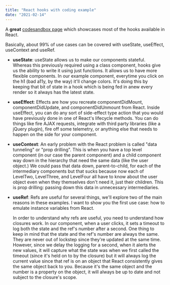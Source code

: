 ```yaml
---
title: "React hooks with coding example"
date: "2021-02-14"
---
```


A **great** [codesandbox page](https://codesandbox.io/s/github/btholt/react-hooks-examples/tree/master/) which showcases most of the hooks available in React.

Basically, about 99% of use cases can be covered with useState, useEffect, useContext and useRef.

- **useState**: useState allows us to make our components stateful. Whereas this previously required using a class component, hooks give us the ability to write it using just functions. It allows us to have more flexible components. In our example component, everytime you click on the h1 (bad a11y, by the way) it'll change colors. It's doing this by keeping that bit of state in a hook which is being fed in anew every render so it always has the latest state.

- **useEffect**: Effects are how you recreate componentDidMount, componentDidUpdate, and componentDidUnmount from React. Inside useEffect, you can do any sort of side-effect type action that you would have previously done in one of React's lifecycle methods. You can do things like fire AJAX requests, integrate with third party libraries (like a jQuery plugin), fire off some telemetry, or anything else that needs to happen on the side for your component.

- **useContext**: An early problem with the React problem is called "data tunneling" or "prop drilling". This is when you have a top level component (in our case the parent component) and a child component way down in the hierarchy that need the same data (like the user object.) We could pass that data down, parent-to-child, for each of the intermediary components but that sucks because now each of LevelTwo, LevelThree, and LevelFour all have to know about the user object even when they themselves don't need it, just their children. This is prop drilling: passing down this data in unnecessary intermediaries.

- **useRef**: Refs are useful for several things, we'll explore two of the main reasons in these examples. I want to show you the first use case: how to emulate instance variables from React.

    In order to understand why refs are useful, you need to understand how closures work. In our component, when a user clicks, it sets a timeout to log both the state and the ref's number after a second. One thing to keep in mind that the state and the ref's number are always the same. They are never out of lockstep since they're updated at the same time. However, since we delay the logging for a second, when it alerts the new values, it will capture what the state was when we first called the timeout (since it's held on to by the closure) but it will always log the current value since that ref is on an object that React consistently gives the same object back to you. Because it's the same object and the number is a property on the object, it will always be up to date and not subject to the closure's scope.
